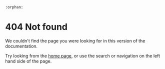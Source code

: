 ```eval_rst
:orphan:
```

# 404 Not found

We couldn't find the page you were looking for in this version of the documentation.

Try looking from the [home page](index.md), or use the search or navigation on the left hand side of the page.
